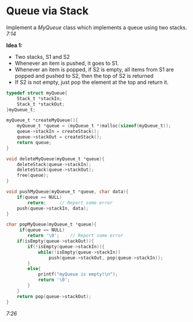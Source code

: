 # Queue via Stack

Implement a *MyQueue* class which implements a queue using two stacks.
*7:14*  

**Idea 1:**
- Two stacks, S1 and S2
- Whenever an item is pushed, it goes to S1.
- Whenever an item is popped, if S2 is empty, all items from S1 are popped and pushed to S2, then the top of S2 is returned
- If S2 is not empty, just pop the element at the top and return it.

````c
typedef struct myQueue{
    Stack_t *stackIn;
    Stack_t *stackOut;
}myQueue_t;

myQueue_t *createMyQueue(){
    myQueue_t *queue = (myQueue_t *)malloc(sizeof(myQueue_t));
    queue->stackIn = createStack();
    queue->stackOut = createStack();
    return queue;
}

void deleteMyQueue(myQueue_t *queue){
    deleteStack(queue->stackIn);
    deleteStack(queue->stackOut);
    free(queue);
}

void pushMyQueue(myQueue_t *queue, char data){
    if(queue == NULL)
        return;     // Report some error
    push(queue->stackIn, data);
}

char popMyQueue(myQueue_t *queue){
     if(queue == NULL)
        return '\0';    // Report some error
    if(isEmpty(queue->stackOut)){
        if(!isEmpty(queue->stackIn)){
            while(!isEmpty(queue->stackIn))
                push(queue->stackOut, pop(queue->stackIn));
        }
        else{
            printf("myQueue is empty!\n");
            return '\0';
        }
    }
    return pop(queue->stackOut);
}
````
*7:26*